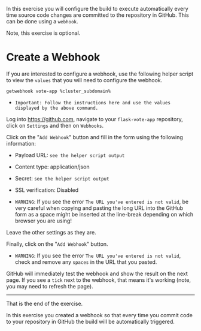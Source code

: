 In this exercise you will configure the build to execute automatically every time source code changes are committed 
to the repository in GitHub. This can be done using a ``webhook``.  

Note, this exercise is optional. 

# Create a Webhook 

If you are interested to configure a webhook, use the following helper script to view the ``values`` that you will need to configure the webhook. 

```execute
getwebhook vote-app %cluster_subdomain%
```

 - ``Important: Follow the instructions here and use the values displayed by the above command.``

Log into https://github.com, navigate to your ``flask-vote-app`` repository, click on ``Settings`` and then on ``Webhooks``. 

Click on the "``Add Webhook``" button and fill in the form using the following information:

- Payload URL: ``see the helper script output``
- Content type: application/json
- Secret: ``see the helper script output``
- SSL verification: Disabled 

 - ``WARNING``:  If you see the error ``The URL you've entered is not valid``, be very careful when copying and pasting the
long URL into the GitHub form as a space might be inserted at the line-break depending on which browser you are using!

Leave the other settings as they are.

Finally, click on the "``Add Webhook``" button.

 - ``WARNING``:  If you see the error ``The URL you've entered is not valid``, check and remove any ``spaces`` in the
URL that you pasted.

GitHub will immediately test the webhook and show the result on the next page.  If you see a ``tick`` next to the webhook, that means it's working (note, you may need to refresh the page). 

---
That is the end of the exercise. 

In this exercise you created a webhook so that every time you commit code to your repository in GitHub the build will be automatically triggered. 


